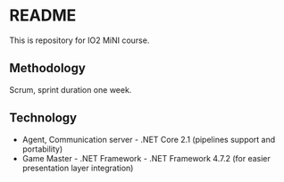 # README #
This is repository for IO2 MiNI course.

## Methodology
Scrum, sprint duration one week.

## Technology
* Agent, Communication server - .NET Core 2.1 (pipelines support and portability)
* Game Master - .NET Framework - .NET Framework 4.7.2 (for easier presentation layer integration)
